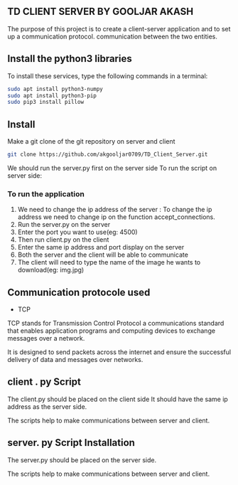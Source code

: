 ## TD CLIENT SERVER BY GOOLJAR AKASH
The purpose of this project is to create a client-server application and to set up a communication protocol.
communication between the two entities.


## Install the python3 libraries
To install these services, type the following commands in a terminal:
```sh
sudo apt install python3-numpy
sudo apt install python3-pip
sudo pip3 install pillow
```
## Install
Make a git clone of the git repository on server and client

```sh
git clone https://github.com/akgooljar0709/TD_Client_Server.git
```
We should run the server.py first on the server side
To run the script on server side:

### To run the application
1. We need to change the ip address of the server : To change the ip address
   we need to change ip on the function accept_connections.
2. Run the server.py on the server
3. Enter the port you want to use(eg: 4500)
4. Then run client.py on the client
5. Enter the same ip address and port display on the server
6. Both the server and the client will be able to communicate
7. The client will need to type the name of the image he wants to download(eg: img.jpg)


## Communication protocole used
- TCP

TCP stands for Transmission Control Protocol a communications standard that enables application programs and computing devices to exchange messages over a network. 

It is designed to send packets across the internet and ensure the successful delivery of data and messages over networks.

## client . py Script

The client.py should be placed on the client side
It should have the same ip address as the server side.


The scripts help to make communications between server and client.

## server. py Script Installation

The server.py should be placed on the server side.

The scripts help to make communications between server and client.


